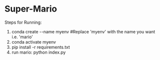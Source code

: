 # Super-Mario

Steps for Running:

1. conda create --name myenv #Replace 'myenv' with the name you want i.e. 'mario'
2. conda activate myenv
3. pip install -r requirements.txt
4. run mario: python index.py
